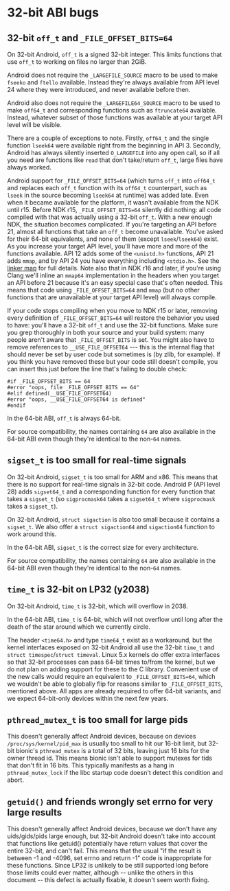 # 32-bit ABI bugs

## 32-bit `off_t` and `_FILE_OFFSET_BITS=64`

On 32-bit Android, `off_t` is a signed 32-bit integer. This limits functions
that use `off_t` to working on files no larger than 2GiB.

Android does not require the `_LARGEFILE_SOURCE` macro to be used to make
`fseeko` and `ftello` available. Instead they're always available from API
level 24 where they were introduced, and never available before then.

Android also does not require the `_LARGEFILE64_SOURCE` macro to be used
to make `off64_t` and corresponding functions such as `ftruncate64` available.
Instead, whatever subset of those functions was available at your target API
level will be visible.

There are a couple of exceptions to note. Firstly, `off64_t` and the single
function `lseek64` were available right from the beginning in API 3. Secondly,
Android has always silently inserted `O_LARGEFILE` into any open call, so if
all you need are functions like `read` that don't take/return `off_t`, large
files have always worked.

Android support for `_FILE_OFFSET_BITS=64` (which turns `off_t` into `off64_t`
and replaces each `off_t` function with its `off64_t` counterpart, such as
`lseek` in the source becoming `lseek64` at runtime) was added late. Even when
it became available for the platform, it wasn't available from the NDK until
r15. Before NDK r15, `_FILE_OFFSET_BITS=64` silently did nothing: all code
compiled with that was actually using a 32-bit `off_t`. With a new enough NDK,
the situation becomes complicated. If you're targeting an API before 21, almost
all functions that take an `off_t` become unavailable. You've asked for their
64-bit equivalents, and none of them (except `lseek`/`lseek64`) exist. As you
increase your target API level, you'll have more and more of the functions
available. API 12 adds some of the `<unistd.h>` functions, API 21 adds `mmap`,
and by API 24 you have everything including `<stdio.h>`. See the
[linker map](libc/libc.map.txt) for full details. Note also that in NDK r16 and
later, if you're using Clang we'll inline an `mmap64` implementation in the
headers when you target an API before 21 because it's an easy special case
that's often needed. This means that code using `_FILE_OFFSET_BITS=64`
and `mmap` (but no other functions that are unavailable at your target
API level) will always compile.

If your code stops compiling when you move to NDK r15 or later, removing every
definition of `_FILE_OFFSET_BITS=64` will restore the behavior you used to have:
you'll have a 32-bit `off_t` and use the 32-bit functions. Make sure you
grep thoroughly in both your source and your build system: many people
aren't aware that `_FILE_OFFSET_BITS` is set. You might also have to
remove references to `__USE_FILE_OFFSET64` --- this is the internal
flag that should never be set by user code but sometimes is (by zlib,
for example). If you think you have removed these but your code still
doesn't compile, you can insert this just before the line that's failing
to double check:
```
#if _FILE_OFFSET_BITS == 64
#error "oops, file _FILE_OFFSET_BITS == 64"
#elif defined(__USE_FILE_OFFSET64)
#error "oops, __USE_FILE_OFFSET64 is defined"
#endif
```

In the 64-bit ABI, `off_t` is always 64-bit.

For source compatibility, the names containing `64` are also available
in the 64-bit ABI even though they're identical to the non-`64` names.


## `sigset_t` is too small for real-time signals

On 32-bit Android, `sigset_t` is too small for ARM and x86. This means that
there is no support for real-time signals in 32-bit code. Android P (API
level 28) adds `sigset64_t` and a corresponding function for every function
that takes a `sigset_t` (so `sigprocmask64` takes a `sigset64_t` where
`sigprocmask` takes a `sigset_t`).

On 32-bit Android, `struct sigaction` is also too small because it contains
a `sigset_t`. We also offer a `struct sigaction64` and `sigaction64` function
to work around this.

In the 64-bit ABI, `sigset_t` is the correct size for every architecture.

For source compatibility, the names containing `64` are also available
in the 64-bit ABI even though they're identical to the non-`64` names.


## `time_t` is 32-bit on LP32 (y2038)

On 32-bit Android, `time_t` is 32-bit, which will overflow in 2038.

In the 64-bit ABI, `time_t` is 64-bit, which will not overflow until
long after the death of the star around which we currently circle.

The header `<time64.h>` and type `time64_t` exist as a workaround,
but the kernel interfaces exposed on 32-bit Android all use the 32-bit
`time_t` and `struct timespec`/`struct timeval`. Linux 5.x kernels
do offer extra interfaces so that 32-bit processes can pass 64-bit
times to/from the kernel, but we do not plan on adding support for
these to the C library. Convenient use of the new calls would require
an equivalent to `_FILE_OFFSET_BITS=64`, which we wouldn't be able
to globally flip for reasons similar to `_FILE_OFFSET_BITS`, mentioned
above. All apps are already required to offer 64-bit variants, and we
expect 64-bit-only devices within the next few years.


## `pthread_mutex_t` is too small for large pids

This doesn't generally affect Android devices, because on devices
`/proc/sys/kernel/pid_max` is usually too small to hit our 16-bit limit,
but 32-bit bionic's `pthread_mutex` is a total of 32 bits, leaving just
16 bits for the owner thread id. This means bionic isn't able to support
mutexes for tids that don't fit in 16 bits. This typically manifests as
a hang in `pthread_mutex_lock` if the libc startup code doesn't detect
this condition and abort.


## `getuid()` and friends wrongly set errno for very large results

This doesn't generally affect Android devices, because we don't have any
uids/gids/pids large enough, but 32-bit Android doesn't take into account
that functions like getuid() potentially have return values that cover the
entire 32-bit, and can't fail. This means that the usual "if the result is
between -1 and -4096, set errno and return -1" code is inappropriate for
these functions. Since LP32 is unlikely to be still supported long before
those limits could ever matter, although -- unlike the others in this
document -- this defect is actually fixable, it doesn't seem worth fixing.
